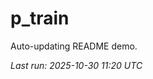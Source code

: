 # p_train

Auto-updating README demo.

<!--START_SECTION:status-->
_Last run: 2025-10-30 11:20 UTC_
<!--END_SECTION:status-->

















































































































































































































































































































































































































































































































































































































































































































































































































































































































































































































































































































































































































































































































































































































































































































































































